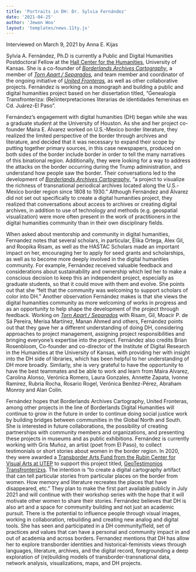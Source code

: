 ```yaml
---
title: 'Portraits in DH: Dr. Sylvia Fernández'
date: '2021-04-25'
author: 'Jewon Woo'
layout: 'templates/news.11ty.js'
---
```

Interviewed on March 9, 2021 by Anna E. Kijas

Sylvia A. Fernández, Ph.D is currently a Public and Digital Humanities Postdoctoral Fellow at the [Hall Center for the Humanities](http://hallcenter.ku.edu/), University of Kansas. She is a co-founder of [*Borderlands Archives Cartography*](https://www.bacartography.org/), a member of [*Torn Apart / Separados*](https://xpmethod.plaintext.in/torn-apart/volume/2/)*,* and team member and coordinator of the ongoing initiative of [*United Fronteras*](https://unitedfronteras.github.io/)*,* as well as other collaborative projects. Fernández is working on a monograph and building a public and digital humanities project based on her dissertation titled, “Genealogía Transfronteriza: (Re)interpretaciones literarias de identidades femeninas en Cd. Juárez-El Paso”.

Fernández’s engagement with digital humanities (DH) began while she was a graduate student at the University of Houston. As she and her project co-founder Maira E. Álvarez worked on U.S.-Mexico border literature, they realized the limited perspective of the border through archives and literature, and decided that it was necessary to expand their scope by putting together primary sources, in this case newspapers, produced on both sides of the border include border in order to tell the many narratives of this binational region. Additionally, they were looking for a way to address the attacks on the border occurring during the Trump administration, and understand how people saw the border. Their conversations led to the development of [*Borderlands Archives Cartography*](https://www.bacartography.org/), “a project to visualize the richness of transnational periodical archives located along the U.S.-Mexico border region since 1808 to 1930.” Although Fernández and Álvarez did not set out specifically to create a digital humanities project, they realized that conversations about access to archives or creating digital archives, in addition to use of technology and methods (e.g. geospatial visualization) were more often present in the work of practitioners in the digital humanities community than in their own disciplinary fields.

When asked about mentorship and community in digital humanities, Fernandez notes that several scholars, in particular, Élika Ortega, Alex Gil, and Roopika Risam, as well as the HASTAC Scholars made an important impact on her, encouraging her to apply for seed grants and scholarships, as well as to become more deeply involved in the digital humanities community. For example, Fernández received valuable feedback and considerations about sustainability and ownership which led her to make a conscious decision to keep this an independent project, especially as graduate students, so that it could move with them and evolve. She points out that she “felt that the community was welcoming to support scholars of color into DH.” Another observation Fernández makes is that she views the digital humanities community as more welcoming of works in progress and as an opportunity to help shape the development of the project through feedback. Working on [*Torn Apart / Separados*](https://xpmethod.plaintext.in/torn-apart/volume/2/) with Risam, Gil, Moacir P. de Sá Pereira, Merisa Martínez, Manan Ahmed and others, Fernández points out that they gave her a different understanding of doing DH, considering approaches to project management, assigning project responsibilities and bringing everyone’s expertise into the project. Fernández also credits Brian Rosenbloom, Co-founder and co-director of the Institute of Digital Research in the Humanities at the University of Kansas, with providing her with insight into the DH side of libraries, which has been helpful to her understanding of DH more broadly. Similarly, she is very grateful to have the opportunity to have the best teammates and be able to work and learn from Maira Alvarez, Carolina Alonso, Verónica Romero, Laura Gonzales, Annette Zapata, Ivonne Ramírez, Rubria Rocha, Rosario Rogel, Verónica Benítez-Pérez, Abraham Monroy and Alan Colín.

Fernández hopes that Borderlands Archives Cartography, United Fronteras, among other projects in the line of Borderlands Digital Humanities will continue to grow in the future in order to continue doing social justice work by building bridges between communities in the Global North and South. She is interested in future collaborations, the possibility of creating partnerships with community members and organizations, and presenting these projects in museums and as public exhibitions. Fernández is currently working with Gris Muñoz, an artist (poet from El Paso), to collect testimonials or short stories about women in the border region. In 2020, they were awarded a [Transborder Arts Fund from the Rubin Center for Visual Arts at UTEP](https://transborderartfund.wordpress.com/) to support this project titled, [GeoTestimonios Transfronterizxs](https://www.facebook.com/GeoTestimonios-Transfronterizxs-113528117314643/?__xts__%5B0%5D=68.ARBWuQLCC4aKi8uyrl2GWgWXxA60GoCT6Wzav0B0WvMw0UWQ6A_U4EBSbeBsOhmjPJ_QZxAnmT8GJp0GtUGzWmrsH-K0_6a31wYF6wwGuYMMX_iNVRnA0ycoYauJISbrBcKRHt7dhTIeRYP5d9hmL5Bi2_umpzCozCZutFbu0oSw6_2tVXayRgB-fZf2UoDCSeZc29HtEzbqiCVvCYWpByJ_f0HbOt9fvgzJoLvZophP2Dad-DrDBmQFpRKJSZBbb3ZM27NI6mv7qOWpP_1rZJUMVvXBpTC2jv8yyHiuqECQeu8q6juvoR6uisamBdTrljmg4QOg37UuZHGmEt7-Qw). The intention is “to create a digital cartography artifact that can tell particular stories from particular places on the border from women. How memory and literature recreates the places that have disappeared, etc.” They plan to make the first part available publicly in July 2021 and will continue with their workshop series with the hope that it will motivate other women to share their stories. Fernández believes that DH is also art and a space for community building and not just an academic pursuit. There is the potential to influence people through visual images, working in collaboration, rebuilding and creating new analog and digital tools. She has seen and participated in a DH community/field, set of practices and values that can have a personal and community impact in and out of academia and across borders. Fernandez mentions that DH has allow her to explore transborder identities and historical-feminists views through languages, literature, archives, and the digital record, foregrounding a deep exploration of (re)building models of transborder-transnational data, network analysis, visualizations, maps, and DH projects.
